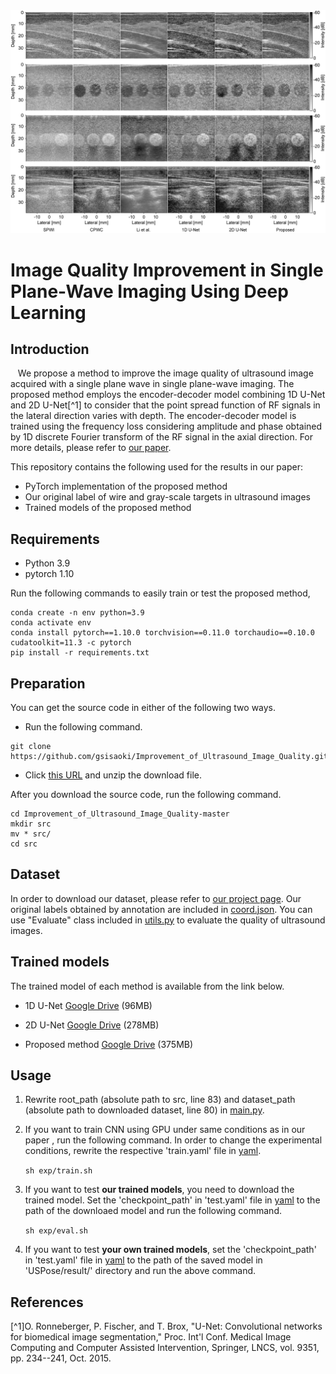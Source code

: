 <img src="figure/thumbnail.jpg">

# Image Quality Improvement in Single Plane-Wave Imaging Using Deep Learning

## Introduction
&nbsp;&nbsp;&nbsp;We propose a method to improve the image quality of ultrasound image acquired with a single plane wave in single plane-wave imaging.
The proposed method employs the encoder-decoder model combining 1D U-Net and 2D U-Net[^1] to consider that the point spread function of RF signals in the lateral direction varies with depth.
The encoder-decoder model is trained using the frequency loss considering amplitude and phase obtained by 1D discrete Fourier transform of the RF signal in the axial direction.
For more details, please refer to [our paper](https://github.com/gsisaoki/Improvement_of_Ultrasound_Image_Quality).

This repository contains the following used for the results in our paper:
- PyTorch implementation of the proposed method
- Our original label of wire and gray-scale targets in ultrasound images
- Trained models of the proposed method

## Requirements  
  * Python 3.9
  * pytorch 1.10

Run the following commands to easily train or test the proposed method,
```
conda create -n env python=3.9
conda activate env
conda install pytorch==1.10.0 torchvision==0.11.0 torchaudio==0.10.0 cudatoolkit=11.3 -c pytorch
pip install -r requirements.txt
```

## Preparation
You can get the source code in either of the following two ways.
- Run the following command.
```
git clone https://github.com/gsisaoki/Improvement_of_Ultrasound_Image_Quality.git
```
- Click [this URL](https://github.com/gsisaoki/Improvement_of_Ultrasound_Image_Quality/archive/refs/heads/master.zip) and unzip the download file.

After you download the source code, run the following command.
```
cd Improvement_of_Ultrasound_Image_Quality-master
mkdir src
mv * src/
cd src
```

## Dataset

In order to download our dataset, please refer to [our project page]().
Our original labels obtained by annotation are included in [coord.json](./coord.json).
You can use "Evaluate" class included in [utils.py](./utils.py) to evaluate the quality of ultrasound images.

## Trained models
The trained model of each method is available from the link below.

- 1D U-Net
[Google Drive](https://drive.google.com/file/d/14ThMXJwG1tyJHrZcN1hpOcVu58LXjyv6/view?usp=drive_link) (96MB)

- 2D U-Net
[Google Drive](https://drive.google.com/file/d/1pg47XUWWA1iEgsa1GzORKJQYDfn0K0cc/view?usp=drive_link) (278MB)

- Proposed method
[Google Drive](https://drive.google.com/file/d/1i5k8pl41aun3r3ihA79fIxEJeKdkiPLp/view?usp=drive_link) (375MB)


## Usage
1. Rewrite root_path (absolute path to src, line 83) and dataset_path (absolute path to downloaded dataset, line 80) in [main.py](./main.py).
2. If you want to train CNN using GPU under same conditions as in our paper , run the following command. In order to change the experimental conditions, rewrite the respective 'train.yaml' file in [yaml](./yaml).  

    `sh exp/train.sh`

3. If you want to test **our trained models**, you need to download the trained model. Set the 'checkpoint_path' in 'test.yaml' file in [yaml](./yaml) to the path of the downloaed model and run the following command.

    `sh exp/eval.sh`

4. If you want to test **your own trained models**, set the 'checkpoint_path' in 'test.yaml' file in [yaml](./yaml) to the path of the saved model in 'USPose/result/' directory and run the above command.

## References
[^1]O. Ronneberger, P. Fischer, and T. Brox, "U-Net: Convolutional networks for biomedical image segmentation," Proc. Int'l Conf. Medical Image Computing and Computer Assisted Intervention, Springer, LNCS, vol. 9351, pp. 234--241, Oct. 2015.